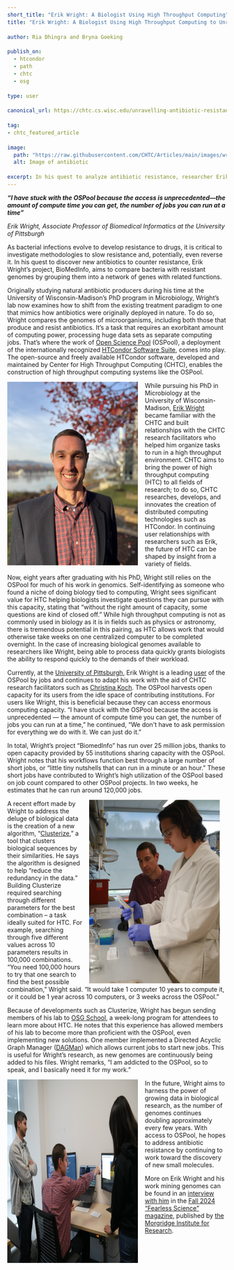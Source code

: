 ```yaml
---
short_title: "Erik Wright: A Biologist Using High Throughput Computing"
title: "Erik Wright: A Biologist Using High Throughput Computing to Unravel Antibiotic Resistance"

author: Ria Dhingra and Bryna Goeking

publish_on:
  - htcondor
  - path
  - chtc
  - osg
  
type: user

canonical_url: https://chtc.cs.wisc.edu/unravelling-antibiotic-resistance.html

tag:
- chtc_featured_article

image:
  path: "https://raw.githubusercontent.com/CHTC/Articles/main/images/wright/wright-computer.jpg"
  alt: Image of antibiotic
  
excerpt: In his quest to analyze antibiotic resistance, researcher Erik Wright has relied on capacity from the Open Science Pool (OSPool) for over twelve years, this Fall surpassing 25 million jobs over the last 12 months alone. 
---
```


___“I have stuck with the OSPool because the access is unprecedented—the amount of compute time you can get, the number of jobs you can run at a time”___

_Erik Wright, Associate Professor of Biomedical Informatics at the University of Pittsburgh_


As bacterial infections evolve to develop resistance to drugs, it is critical to investigate methodologies to slow resistance and, potentially, even reverse it. In his quest to discover new antibiotics to counter resistance, Erik Wright’s project, BioMedInfo, aims to compare bacteria with resistant genomes by grouping them into a network of genes with related functions.



Originally studying natural antibiotic producers during his time at the University of Wisconsin-Madison’s PhD program in Microbiology, Wright’s lab now examines how to shift from the existing treatment paradigm to one that mimics how antibiotics were originally deployed in nature. To do so, Wright compares the genomes of microorganisms, including both those that produce and resist antibiotics. It’s a task that requires an exorbitant amount of computing power, processing huge data sets as separate computing jobs. That’s where the work of [Open Science Pool](https://osg-htc.org/services/open_science_pool) (OSPool), a deployment of the internationally recognized [HTCondor Software Suite](https://htcondor.org/), comes into play. The open-source and freely available HTCondor software, developed and maintained by Center for High Throughput Computing (CHTC), enables the construction of high throughput computing systems like the OSPool.

<figure style="float: left; margin: 0 1rem 1rem 0;">
<img src='https://raw.githubusercontent.com/CHTC/Articles/main/images/wright/wright-smile.jpg' height="420" width="300" class="figure-img img-fluid rounded" alt="Erik smiling">
</figure>

While pursuing his PhD in Microbiology at the University of Wisconsin-Madison, [Erik Wright](https://www.pmi.pitt.edu/people/ant-235) became familiar with the CHTC and built relationships with the CHTC research facilitators who helped him organize tasks to run in a high throughput environment. CHTC aims to bring the power of high throughput computing (HTC) to all fields of research; to do so, CHTC researches, develops, and innovates the creation of distributed computing technologies such as HTCondor. In continuing user relationships with researchers such as Erik, the future of HTC can be shaped by insight from a variety of fields.



Now, eight years after graduating with his PhD, Wright still relies on the OSPool for much of his work in genomics. Self-identifying as someone who found a niche of doing biology tied to computing, Wright sees significant value for HTC helping biologists investigate questions they can pursue with this capacity, stating that “without the right amount of capacity, some questions are kind of closed off.” While high throughput computing is not as commonly used in biology as it is in fields such as physics or astronomy, there is tremendous potential in this pairing, as HTC allows work that would otherwise take weeks on one centralized computer to be completed overnight. In the case of increasing biological genomes available to researchers like Wright, being able to process data quickly grants biologists the ability to respond quickly to the demands of their workload.



Currently, at the [University of Pittsburgh](https://www.pitt.edu/), Erik Wright is a leading [user](https://osg-htc.org/projects.html?project=BiomedInfo) of the OSPool by jobs and continues to adapt his work with the aid of CHTC research facilitators such as [Christina Koch](https://www.cs.wisc.edu/staff/koch-christina/). The OSPool harvests open capacity for its users from the idle space of contributing institutions. For users like Wright, this is beneficial because they can access enormous computing capacity. “I have stuck with the OSPool because the access is unprecedented — the amount of compute time you can get, the number of jobs you can run at a time,” he continued, “We don't have to ask permission for everything we do with it. We can just do it.”




In total, Wright’s project “BiomedInfo” has run over 25 million jobs, thanks to open capacity provided by 55 institutions sharing capacity with the OSPool. Wright notes that his workflows function best through a large number of short jobs, or “little tiny nutshells that can run in a minute or an hour.” These short jobs have contributed to Wright’s high utilization of the OSPool based on job count compared to other OSPool projects. In two weeks, he estimates that he can run around 120,000 jobs.

<figure style="float: right; margin: 0 1rem 0 1rem;">
 <img src='https://raw.githubusercontent.com/CHTC/Articles/main/images/wright/wright-lab.jpg' height="420" width="300" class="figure-img img-fluid rounded" alt="Erik in the wet lab">
</figure>

A recent effort made by Wright to address the deluge of biological data is the creation of a new algorithm, “[Clusterize](https://pubmed.ncbi.nlm.nih.gov/38589369/),” a tool that clusters biological sequences by their similarities. He says the algorithm is designed to help “reduce the redundancy in the data.” Building Clusterize required searching through different parameters for the best combination – a task ideally suited for HTC. For example, searching through five different values across 10 parameters results in 100,000 combinations. “You need 100,000 hours to try that one search to find the best possible combination,” Wright said. “It would take 1 computer 10 years to compute it, or it could be 1 year across 10 computers, or 3 weeks across the OSPool.”



Because of developments such as Clusterize, Wright has begun sending members of his lab to [OSG School](https://osg-htc.org/school-2024/), a week-long program for attendees to learn more about HTC. He notes that this experience has allowed members of his lab to become more than proficient with the OSPool, even implementing new solutions. One member implemented a Directed Acyclic Graph Manager ([DAGMan](https://htcondor.readthedocs.io/en/latest/automated-workflows/)) which allows current jobs to start new jobs. This is useful for Wright’s research, as new genomes are continuously being added to his files. Wright remarks, “I am addicted to the OSPool, so to speak, and I basically need it for my work.”

<figure style="float: left; margin: 0 1rem 1rem 0;">
<img src='https://raw.githubusercontent.com/CHTC/Articles/main/images/wright/wright-computer.jpg' height="420" width="300" class="figure-img img-fluid rounded" alt="Erik pointing at a computer">
</figure>

In the future, Wright aims to harness the power of growing data in biological research, as the number of genomes continues doubling approximately every few years. With access to OSPool, he hopes to address antibiotic resistance by continuing to work toward the discovery of new small molecules.


More on Erik Wright and his work mining genomes can be found in an [interview with him](https://chtc.cs.wisc.edu/mining-genomes.html) in the [Fall 2024 “Fearless Science” magazine](https://morgridge.org/wp-content/uploads/Fearless-Science-Mag-Fall-2024-Digital.pdf), published by [the Morgridge Institute for Research](https://morgridge.org/).

